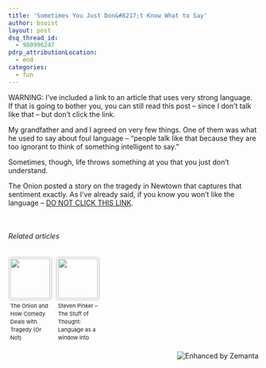 ```yaml
---
title: 'Sometimes You Just Don&#8217;t Know What to Say'
author: bsoist
layout: post
dsq_thread_id:
  - 980996247
pdrp_attributionLocation:
  - end
categories:
  - fun
---
```

WARNING: I&#8217;ve included a link to an article that uses very strong language. If that is going to bother you, you can still read this post &#8211; since I don&#8217;t talk like that &#8211; but don&#8217;t click the link.

My grandfather and and I agreed on very few things. One of them was what he used to say about foul language &#8211; &#8220;people talk like that because they are too ignorant to think of something intelligent to say.&#8221;

Sometimes, though, life throws something at you that you just don&#8217;t understand.

The Onion posted a story on the tragedy in Newtown that captures that sentiment exactly. As I&#8217;ve already said, if you know you won&#8217;t like the language &#8211; [DO NOT CLICK THIS LINK][1].

&nbsp;

<h6 class="zemanta-related-title" style="font-size: 1em;">
  Related articles
</h6>

<ul class="zemanta-article-ul zemanta-article-ul-image" style="margin: 0; padding: 0; overflow: hidden;">
  <li class="zemanta-article-ul-li-image zemanta-article-ul-li" style="padding: 0; background: none; list-style: none; display: block; float: left; vertical-align: top; text-align: left; width: 84px; font-size: 11px; margin: 2px 10px 10px 2px;">
    <a style="box-shadow: 0px 0px 4px #999; padding: 2px; display: block; border-radius: 2px; text-decoration: none;" href="http://humorinamerica.wordpress.com/2012/12/18/the-onion-and-how-comedy-deals-with-tragedy-or-not/" target="_blank"><img style="padding: 0; margin: 0; border: 0; display: block; width: 80px; max-width: 100%;" alt="" src="http://i.zemanta.com/132887412_80_80.jpg" /></a><a style="display: block; overflow: hidden; text-decoration: none; line-height: 12pt; height: 80px; padding: 5px 2px 0 2px;" href="http://humorinamerica.wordpress.com/2012/12/18/the-onion-and-how-comedy-deals-with-tragedy-or-not/" target="_blank">The Onion and How Comedy Deals with Tragedy (Or Not)</a>
  </li>
  <li class="zemanta-article-ul-li-image zemanta-article-ul-li" style="padding: 0; background: none; list-style: none; display: block; float: left; vertical-align: top; text-align: left; width: 84px; font-size: 11px; margin: 2px 10px 10px 2px;">
    <a style="box-shadow: 0px 0px 4px #999; padding: 2px; display: block; border-radius: 2px; text-decoration: none;" href="http://lugenfamilyoffice.com/2012/11/24/steven-pinker-the-stuff-of-thought-language-as-a-window-into-human-nature/" target="_blank"><img style="padding: 0; margin: 0; border: 0; display: block; width: 80px; max-width: 100%;" alt="" src="http://i.zemanta.com/127891881_80_80.jpg" /></a><a style="display: block; overflow: hidden; text-decoration: none; line-height: 12pt; height: 80px; padding: 5px 2px 0 2px;" href="http://lugenfamilyoffice.com/2012/11/24/steven-pinker-the-stuff-of-thought-language-as-a-window-into-human-nature/" target="_blank">Steven Pinker &#8211; The Stuff of Thought: Language as a window into human nature</a>
  </li>
</ul>

<div class="zemanta-pixie" style="margin-top: 10px; height: 15px;">
  <a class="zemanta-pixie-a" title="Enhanced by Zemanta" href="http://www.zemanta.com/?px"><img class="zemanta-pixie-img" style="border: none; float: right;" alt="Enhanced by Zemanta" src="http://img.zemanta.com/zemified_h.png?x-id=4ae34dfe-d573-4af4-8af5-d3150b88fc4e" /></a>
</div>

 [1]: http://www.theonion.com/articles/fuck-everything-nation-reports,30743/?ref=auto
